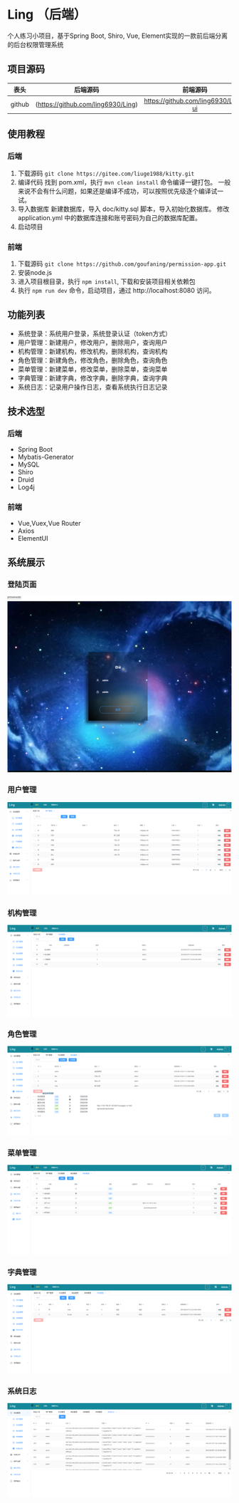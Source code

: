 # Ling （后端）

个人练习小项目，基于Spring Boot, Shiro, Vue, Element实现的一款前后端分离的后台权限管理系统

## 项目源码

 表头|后端源码|前端源码
  ---| :--:  | :--:
github|(https://github.com/ling6930/Ling)|https://github.com/ling6930/Ling-ui

## 使用教程

### 后端

1. 下载源码
   `git clone https://gitee.com/liuge1988/kitty.git`
2. 编译代码
  找到 pom.xml，执行 `mvn clean install` 命令编译一键打包。
  一般来说不会有什么问题，如果还是编译不成功，可以按照优先级逐个编译试一试。
3. 导入数据库
   新建数据库，导入 doc/kitty.sql 脚本，导入初始化数据库。
   修改 application.yml 中的数据库连接和账号密码为自己的数据库配置。
4. 启动项目

### 前端

1. 下载源码
   `git clone https://github.com/goufaning/permission-app.git`
2. 安装node.js
3. 进入项目根目录，执行 `npm install`, 下载和安装项目相关依赖包
4. 执行 `npm run dev` 命令，启动项目，通过 http://localhost:8080 访问。

## 功能列表

- 系统登录：系统用户登录，系统登录认证（token方式）
- 用户管理：新建用户，修改用户，删除用户，查询用户
- 机构管理：新建机构，修改机构，删除机构，查询机构
- 角色管理：新建角色，修改角色，删除角色，查询角色
- 菜单管理：新建菜单，修改菜单，删除菜单，查询菜单
- 字典管理：新建字典，修改字典，删除字典，查询字典
- 系统日志：记录用户操作日志，查看系统执行日志记录

## 技术选型

### 后端
- Spring Boot 
- Mybatis-Generator
- MySQL 
- Shiro
- Druid
- Log4j

### 前端
- Vue,Vuex,Vue Router
- Axios
- ElementUI

## 系统展示

### 登陆页面
![Image text](https://github.com/ling6930/Ling-ui/blob/master/img-storage/%E7%99%BB%E9%99%86%E9%A1%B5%E9%9D%A2.PNG)

### 用户管理
![Image text](https://github.com/ling6930/Ling-ui/blob/master/img-storage/%E7%94%A8%E6%88%B7%E7%AE%A1%E7%90%86.PNG)

### 机构管理
![Image text](https://github.com/ling6930/Ling-ui/blob/master/img-storage/%E6%9C%BA%E6%9E%84%E7%AE%A1%E7%90%86.PNG)

### 角色管理
![Image text](https://github.com/ling6930/Ling-ui/blob/master/img-storage/%E8%A7%92%E8%89%B2%E7%AE%A1%E7%90%86.PNG)

### 菜单管理
![Image text](https://github.com/ling6930/Ling-ui/blob/master/img-storage/%E8%8F%9C%E5%8D%95%E7%AE%A1%E7%90%86.PNG)


### 字典管理
![Image text](https://github.com/ling6930/Ling-ui/blob/master/img-storage/%E5%AD%97%E5%85%B8%E7%AE%A1%E7%90%86.PNG)


### 系统日志
![Image text](https://github.com/ling6930/Ling-ui/blob/master/img-storage/%E7%B3%BB%E7%BB%9F%E6%97%A5%E5%BF%97.PNG)

